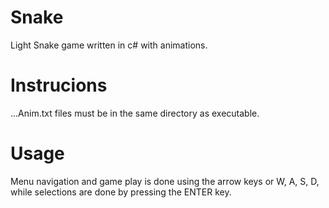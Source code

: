 # Snake
Light Snake game written in c# with animations.

# Instrucions
...Anim.txt files must be in the same directory as executable.

# Usage
Menu navigation and game play is done using the arrow keys or W, A, S, D, while selections are done by pressing the ENTER key.
